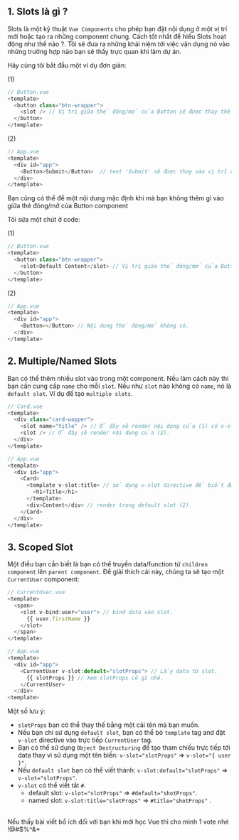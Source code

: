 ## 1. Slots là gì ? 
Slots là một kỹ thuật  `Vue Components` cho phép bạn đặt nội dụng ở một vị trí mới hoặc tạo ra những component chung. Cách tốt nhất để hiểu Slots hoạt động như thế nào ?. Tôi sẽ đưa ra những khái niệm tới việc vận dụng nó vào những trường hợp nào bạn sẽ thấy trực quan khi làm dự án.

Hãy cùng tôi bắt đầu một ví dụ đơn giản:

(1)
```javascript
// Button.vue
<template>
  <button class="btn-wrapper">
    <slot /> // Vị trí giữa thẻ đóng/mở của Button sẽ được thay thế vào đây.
  </button>
</template>
```

(2)
```javascript
// App.vue
<template>
  <div id="app">
    <Button>Submit</Button>  // text 'Submit' sẽ được thay vào vị trí của slot tag trong Button component.
  </div>
</template>
```

Bạn cũng có thể để một nội dung mặc định khi mà bạn không thêm gì vào giữa thẻ đóng/mở của Button component

Tôi sửa một chút ở code:

(1)
```javascript
// Button.vue
<template>
  <button class="btn-wrapper">
    <slot>Default Content</slot> // Vị trí giữa thẻ đóng/mở của Button không có sẽ hiển thị nội dung này.
  </button>
</template>
```

(2)
```javascript
// App.vue
<template>
  <div id="app">
    <Button></Button> // Nội dung thẻ đóng/mở không có.
  </div>
</template>
```


## 2. Multiple/Named Slots
Bạn có thể thêm nhiều slot vào trong một component. Nếu làm cách này thì bạn cần cung cấp `name` cho mỗi `slot`. Nếu như `slot` nào không có `name`, nó là `default slot`. Ví dụ để tạo `multiple slots`.

```javascript
// Card.vue
<template>
  <div class="card-wapper">
    <slot name="title" /> // Ở đây sẽ render nội dụng của (1) có v-slot:title trong App .
    <slot /> // Ở đây sẽ render nội dung của (2).
  </div>
</template>
```

```javascript
// App.vue
<template>
  <div id="app">
    <Card>
      <template v-slot:title> // sử dụng v-slot directive để biết được là phần code trong `template` sẽ được thêm vào slot có name="title" trong Card component (1).
        <h1>Title</h1>
      </template>
      <div>Content</div> // render trong default slot (2).
    </Card>
  </div>
</template>
```

## 3. Scoped Slot
Một điều bạn cần biết là bạn có thể truyền data/function từ `children component` lên `parent component`. Để giải thích cái này, chúng ta sẽ tạo một `CurrentUser` component:

```javascript
// CurrentUser.vue
<template>
  <span>
    <slot v-bind:user="user"> // bind data vào slot.
      {{ user.firstName }}
    </slot>
  </span>
</template>
```

```javascript
// App.vue
<template>
  <div id="app">
    <CurrentUser v-slot:default="slotProps"> // Lấy data từ slot.
      {{ slotProps }} // Xem slotProps có gì nhé.
    </CurrentUser>
  </div>
<template>
```

Một số lưu ý:
- `slotProps` bạn có thể thay thế bằng một cái tên mà bạn muốn.
- Nếu bạn chỉ sử dụng `default slot`, bạn có thể bỏ `template` tag and đặt `v-slot` directive vào trực tiếp `CurrentUser` tag.
- Bạn có thể sử dụng `Object Destructuring` để tạo tham chiếu trực tiếp tới data thay vì sử dụng một tên biến: `v-slot="slotProps"` => `v-slot="{ user }"`.
-  Nếu `default slot` bạn có thể viết thành: `v-slot:default="slotProps"` => `v-slot="slotProps"`.
- `v-slot` có thể viết tắt `#`.
    - default slot: `v-slot="slotProps"` => `#default="shotProps"`.
    - named slot: `v-slot:title="slotProps"` => `#title="shotProps"` .

<br>
Nếu thấy bài viết bổ ích đối với bạn khi mới học Vue thì cho mình 1 vote nhé !@#$%^&*